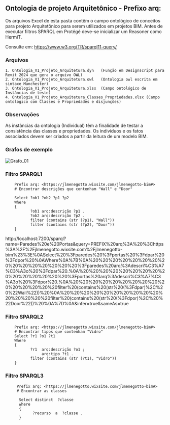 ## Ontologia de projeto Arquitetônico - Prefixo arq:

Os arquivos Excel de esta pasta contêm o campo ontológico de conceitos para projeto Arquitetônico para serem utilizados em projetos BIM. 
Antes de executar filtros SPARQL em Protégé deve-se inicializar um Reasoner como HermiT.

Consulte em: https://www.w3.org/TR/sparql11-query/

### Arquivos
    1. Ontologia_V1_Projeto_Arquitetura.dyn   (Função em Designscript para Revit 2024 que gera o arquivo OWL)
    2. Ontologia_V1_Projeto_Arquitetura.owl   (Ontologia owl escrita em sintaxe Manchester)
    3. Ontologia_V1_Projeto_Arquitetura.xlsx  (Campo ontológico de Instâncias de teste)
    4. Ontologia_V1_Projeto_Arquitetura_Classes_Propriedades.xlsx (Campo ontológico com Classes e Propriedades e disjunções) 

### Observações

As instâncias da ontologia (Individual) têm a finalidade de testar a consistência das classes e propriedades. 
Os indivíduos e os fatos associados devem ser criados a partir da leitura de um modelo BIM.

### Grafos de exemplo
![Grafo_01](https://github.com/JLMenegotto/OntologiaBIM/assets/9437020/595c3427-4820-4f10-b329-6dc09a8cf39b)


### Filtro SPARQL1
        Prefix arq: <https://jlmenegotto.wixsite.com/jlmenegotto-bim#>    
        # Encontrar descrições que contenham "Wall" e "Door"
    
        Select ?ob1 ?ob2 ?p1 ?p2 
        Where
        {
               ?ob1 arq:descrição ?p1 .
               ?ob2 arq:descrição ?p2 .
               filter (contains (str (?p1), "Wall")) 
               filter (contains (str (?p2), "Door")) 
        }

http://localhost:7200/sparql?name=Paredes%20e%20Portas&query=PREFIX%20arq%3A%20%3Chttps%3A%2F%2Fjlmenegotto.wixsite.com%2Fjlmenegotto-bim%23%3E%0ASelect%20%3Fparedes%20%3Fportas%20%3Fdpar%20%3Fdpor%20%0AWhere%0A%7B%0A%20%20%20%20%20%20%20%20%20%20%20%20%20%20%20%3Fparedes%20arq%3Adescri%C3%A7%C3%A3o%20%3Fdpar%20.%0A%20%20%20%20%20%20%20%20%20%20%20%20%20%20%20%3Fportas%20arq%3Adescri%C3%A7%C3%A3o%20%3Fdpor%20.%0A%20%20%20%20%20%20%20%20%20%20%20%20%20%20%20filter%20(contains%20(str%20(%3Fdpar)%2C%20%22Wall%22))%20%0A%20%20%20%20%20%20%20%20%20%20%20%20%20%20%20filter%20(contains%20(str%20(%3Fdpor)%2C%20%22Door%22))%20%0A%7D%0A&infer=true&sameAs=true

### Filtro SPARQL2
        Prefix arq: <https://jlmenegotto.wixsite.com/jlmenegotto-bim#>
        # Encontrar tipos que contenham "Vidro"   
        Select ?r1 ?o1 ?t1 
        Where
        {
               ?r1  arq:descrição ?o1 ;
                    arq:tipo ?t1 .
               filter (contains (str (?t1), "Vidro")) 
        }

### Filtro SPARQL3
         Prefix arq: <https://jlmenegotto.wixsite.com/jlmenegotto-bim#>
         # Encontrar as classes 
         
          Select distinct  ?classe
          where
          {
                ?recurso  a  ?classe .
          }
        
